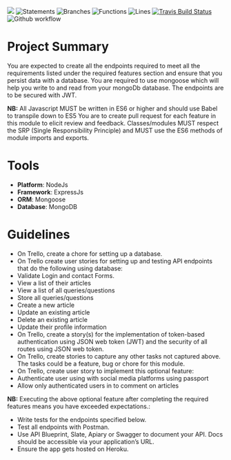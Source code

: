 ![](https://img.shields.io/badge/Coverage-92%25-83A603.svg?style=flat&logo=kotlin&logoColor=white&color=green&prefix=$coverage$)
![Statements](https://img.shields.io/badge/statements-92.45%25-brightgreen.svg?style=flat)
![Branches](https://img.shields.io/badge/branches-85.18%25-yellow.svg?style=flat)
![Functions](https://img.shields.io/badge/functions-100%25-brightgreen.svg?style=flat)
![Lines](https://img.shields.io/badge/lines-91.75%25-brightgreen.svg?style=flat)
[![Travis Build Status](https://app.travis-ci.com/Rukundo725/My-Personal-Website-backend.svg?branch=main)](https://app.travis-ci.com/Rukundo725/My-Personal-Website-backend)
![Github workflow](https://github.com/Rukundo725/My-Personal-Website-backend/actions/workflows/CI.yml/badge.svg)




# **Project Summary**
You are expected to create all the endpoints required to meet all the requirements listed under the required features section and ensure that you persist data with a database. You are  required to use mongoose which will  help you write to and read from your mongoDb database. The endpoints are to be secured with JWT.

**NB:**
All Javascript MUST be written in ES6 or higher and should use Babel to transpile down to ES5
You are to create pull request for each feature in this module  to elicit review and feedback.
Classes/modules MUST respect the SRP (Single Responsibility Principle) and MUST use the ES6 methods of module imports and exports.
# Tools
- **Platform**: NodeJs
- **Framework**: ExpressJs
- **ORM**: Mongoose
- **Database**: MongoDB


# Guidelines
- On Trello, create a chore for setting up a database.
- On Trello  create user stories for setting up and testing API endpoints that do the following using database:
- Validate Login and contact Forms.
- View a list of their articles
- View a list of all queries/questions
- Store all queries/questions
- Create a new article
- Update an existing article
- Delete an existing article
- Update their profile information
- On Trello, create a story(s) for the implementation of token-based authentication using JSON web token (JWT) and the security of all routes using JSON web token.
- On Trello, create stories to capture any other tasks not captured above. The tasks could be a feature, bug or chore for this module.
- On Trello, create user story to implement this optional feature: 
- Authenticate user using with social media platforms using passport 
- Allow only authenticated users in to comment on articles

**NB:** Executing the above optional feature after completing the required features means you have exceeded expectations.:
- Write tests for the endpoints specified below.
- Test all endpoints with Postman.
- Use API Blueprint, Slate, Apiary or Swagger to document your API. Docs should be accessible via your application’s URL.
- Ensure the app gets hosted on Heroku.





